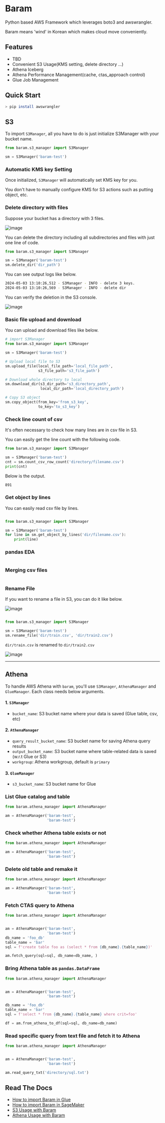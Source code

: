 # Baram

Python based AWS Framework which leverages boto3 and awswrangler.

Baram means 'wind' in Korean which makes cloud move conveniently.

## Features

- TBD
- Convenient S3 Usage(KMS setting, delete directory ...)
- Athena Iceberg
- Athena Performance Management(cache, ctas_approach control)
- Glue Job Management

## Quick Start

```bash
> pip install awswrangler
```

## S3

To import `S3Manager`, all you have to do is just initialize S3Manager with your bucket name.

```python
from baram.s3_manager import S3Manager

sm = S3Manager('baram-test')
```
### Automatic KMS key Setting

Once initialized, `S3Manager` will automatically set KMS key for you.

You don't have to manually configure KMS for S3 actions such as putting object, etc.

### Delete directory with files

Suppose your bucket has a directory with 3 files.

![image](https://github.com/lks21c/baram/assets/3079144/81185772-7a67-43bb-83a2-a652f2a6e3d0)

You can delete the directory including all subdirectories and files with just one line of code.

```python
from baram.s3_manager import S3Manager

sm = S3Manager('baram-test')
sm.delete_dir('dir_path')
```

You can see output logs like below.

```bash
2024-05-03 13:10:26,512 - S3Manager - INFO - delete 3 keys.
2024-05-03 13:10:26,569 - S3Manager - INFO - delete dir
```

You can verify the deletion in the S3 console.

![image](https://github.com/lks21c/baram/assets/3079144/7d7b7c9c-a283-4b94-9b59-105ee8394946)

### Basic file upload and download

You can upload and download files like below.

```python
# import S3Manager
from baram.s3_manager import S3Manager

sm = S3Manager('baram-test')

# Upload local file to S3
sm.upload_file(local_file_path='local_file_path',
               s3_file_path='s3_file_path')

# Download whole directory to local
sm.download_dir(s3_dir_path='s3_directory_path',
                local_dir_path='local_directory_path')

# Copy S3 object
sm.copy_object(from_key='from_s3_key',
               to_key='to_s3_key')
```

### Check line count of csv

It's often necessary to check how many lines are in csv file in S3.

You can easily get the line count with the following code.

```python
from baram.s3_manager import S3Manager

sm = S3Manager('baram-test')
cnt = sm.count_csv_row_count('directory/filename.csv')
print(cnt)
```

Below is the output.
```bash
891
```

### Get object by lines

You can easily read csv file by lines.

```python

from baram.s3_manager import S3Manager

sm = S3Manager('baram-test')
for line in sm.get_object_by_lines('dir/filename.csv'):
    print(line)
```

### pandas EDA

```python

```

### Merging csv files

```python

```

### Rename File

If you want to rename a file in S3, you can do it like below.

![image](https://github.com/lks21c/baram/assets/3079144/81185772-7a67-43bb-83a2-a652f2a6e3d0)

```python

from baram.s3_manager import S3Manager

sm = S3Manager('baram-test')
sm.rename_file('dir/train.csv', 'dir/train2.csv')

```
`dir/train.csv` is renamed to `dir/train2.csv`

![image](https://github.com/lks21c/baram/assets/3079144/6ed7c415-3b4a-4a9e-b68a-35fb12276898)

---

## Athena
To handle AWS Athena with `baram`, you'll use `S3Manager`, `AthenaManager` and `GlueManager`. Each class needs below arguments.
#### 1. `S3Manager`
- `bucket_name`: S3 bucket name where your data is saved (Glue table, csv, etc)
#### 2. `AthenaManager`
- `query_result_bucket_name`: S3 bucket name for saving Athena query results
- `output_bucket_name`: S3 bucket name where table-related data is saved (w.r.t Glue or S3)
- `workgroup`: Athena workgroup, default is `primary`
#### 3. `GlueManager`
- `s3_bucket_name`: S3 bucket name for Glue

### List Glue catalog and table
```python
from baram.athena_manager import AthenaManager

am = AthenaManager('baram-test',
                   'baram-test')
```

### Check whether Athena table exists or not
```python
from baram.athena_manager import AthenaManager

am = AthenaManager('baram-test',
                   'baram-test')
```

### Delete old table and remake it
```python
from baram.athena_manager import AthenaManager

am = AthenaManager('baram-test',
                   'baram-test')
```

### Fetch CTAS query to Athena
```python
from baram.athena_manager import AthenaManager


am = AthenaManager('baram-test',
                   'baram-test')
db_name = 'foo_db'
table_name = 'bar'
sql = f'create table foo as (select * from {db_name}.{table_name})'

am.fetch_query(sql=sql, db_name=db_name, )

```

### Bring Athena table as `pandas.DataFrame`
```python
from baram.athena_manager import AthenaManager


am = AthenaManager('baram-test',
                   'baram-test')

db_name = 'foo_db'
table_name = 'bar'
sql = f'select * from {db_name}.{table_name} where crit=foo'

df = am.from_athena_to_df(sql=sql, db_name=db_name)
```

### Read specific query from text file and fetch it to Athena
```python
from baram.athena_manager import AthenaManager


am = AthenaManager('baram-test',
                   'baram-test')

am.read_query_txt('directory/sql.txt')
```

## Read The Docs

- [How to import Baram in Glue](TBD)
- [How to import Baram in SageMaker](TBD)
- [S3 Usage with Baram](TBD)
- [Athena Usage with Baram](TBD)
